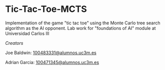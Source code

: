 # Tic-Tac-Toe-MCTS
Implementation of the game "tic tac toe" using the Monte Carlo tree search algorithm as the AI opponent. Lab work for "foundations of AI" module at Universidad Carlos III

_Creators_

Joe Baldwin:
100483331@alumnos.uc3m.es

Adrian Garcia:
100471345@alumnos.uc3m.es
